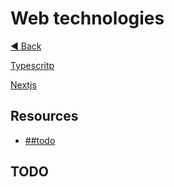 # Web technologies

[◀ Back](../index.md)

[Typescritp](typescript/index.md)

[Nextjs](nextjs/index.md)


## Resources

- [##todo](#todo)



## TODO

